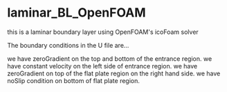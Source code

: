 # laminar_BL_OpenFOAM
this is a laminar boundary layer using OpenFOAM's icoFoam solver

The boundary conditions in the U file are...

we have zeroGradient on the top and bottom of the entrance region.
we have constant velocity on the left side of entrance region.
we have zeroGradient on top of the flat plate region on the right hand side.
we have noSlip condition on bottom of flat plate region.
